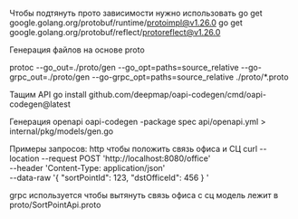Чтобы подтянуть прото зависимости нужно использовать
go get google.golang.org/protobuf/runtime/protoimpl@v1.26.0
go get google.golang.org/protobuf/reflect/protoreflect@v1.26.0

Генерация файлов на основе proto

protoc --go_out=./proto/gen --go_opt=paths=source_relative --go-grpc_out=./proto/gen --go-grpc_opt=paths=source_relative ./proto/*.proto

Тащим API
go install github.com/deepmap/oapi-codegen/cmd/oapi-codegen@latest

Генерация openapi
oapi-codegen -package spec api/openapi.yml > internal/pkg/models/gen.go


Примеры запросов:
http чтобы положить связь офиса и СЦ
curl --location --request POST 'http://localhost:8080/office' \
--header 'Content-Type: application/json' \
--data-raw '{
"sortPointId": 123,
"dstOfficeId": 456
}
'

grpc используется чтобы вытянуть связь офиса с сц
модель лежит в proto/SortPointApi.proto